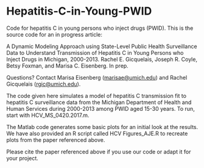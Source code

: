 # Hepatitis-C-in-Young-PWID

Code for hepatitis C in young persons who inject drugs (PWID). This is the source code for an in progress article:

A Dynamic Modeling Approach using State-Level Public Health Surveillance Data to Understand Transmission of Hepatitis C in Young Persons who Inject Drugs in Michigan, 2000-2013. Rachel E. Gicquelais, Joseph R. Coyle, Betsy Foxman, and Marisa C. Eisenberg. In prep. 

Questions? Contact Marisa Eisenberg (marisae@umich.edu) and Rachel Gicquelais (rgic@umich.edu).

The code given here simulates a model of hepatitis C transmission fit to hepatitis C surveillance data from the Michigan Department of Health and Human Services during 2000-2013 among PWID aged 15-30 years. To run, start with HCV_MS_0420.2017.m.

The Matlab code generates some basic plots for an initial look at the results. We have also provided an R script called HCV Figures_AJE.R to recreate plots from the paper referenced above.

Please cite the paper referenced above if you use our code or adapt it for your project.
